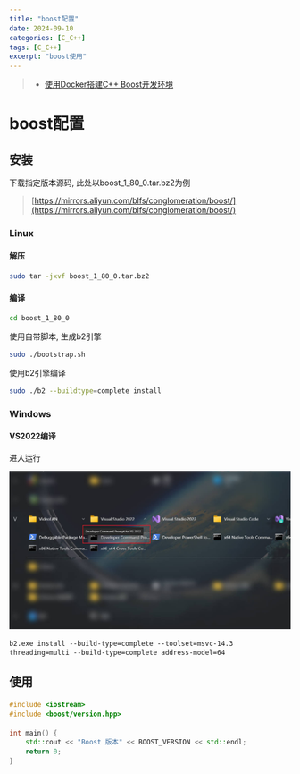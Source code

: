 ```yaml
---
title: "boost配置"
date: 2024-09-10
categories: [C_C++]
tags: [C_C++]
excerpt: "boost使用"
---
```


> - [使用Docker搭建C++ Boost开发环境](https://bryantchang.github.io/2019/02/25/docker-boost/)

# boost配置

## 安装

下载指定版本源码, 此处以boost_1_80_0.tar.bz2为例

> [https://mirrors.aliyun.com/blfs/conglomeration/boost/](https://mirrors.aliyun.com/blfs/conglomeration/boost/)

### Linux

#### 解压

```sh
sudo tar -jxvf boost_1_80_0.tar.bz2
```

#### 编译

```sh
cd boost_1_80_0
```

使用自带脚本, 生成b2引擎

```sh
sudo ./bootstrap.sh
```

使用b2引擎编译

```sh
sudo ./b2 --buildtype=complete install
```

### Windows

#### VS2022编译

进入运行

![](/assets/image/20241026_144435.jpg)

```
b2.exe install --build-type=complete --toolset=msvc-14.3 threading=multi --build-type=complete address-model=64
```

## 使用

```c++
#include <iostream>
#include <boost/version.hpp>

int main() {
    std::cout << "Boost 版本" << BOOST_VERSION << std::endl;
    return 0;
}
```